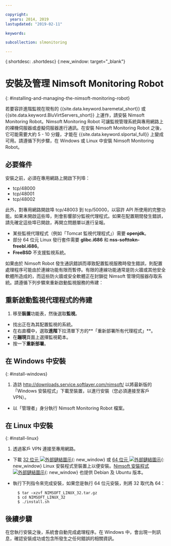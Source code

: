 ```yaml
---

copyright:
  years: 2014, 2019
lastupdated: "2019-02-11"

keywords:

subcollection: slmonitoring

---
```


{:shortdesc: .shortdesc}
{:new_window: target="_blank"}

# 安裝及管理 Nimsoft Monitoring Robot
{: #installing-and-managing-the-nimsoft-monitoring-robot}

若要容許進階監視在現有的 {{site.data.keyword.baremetal_short}} 或 {{site.data.keyword.BluVirtServers_short}} 上運作，請安裝 Nimsoft Monitoring Robot。Nimsoft Monitoring Robot 可讓監視管理系統與專用網路上的裸機伺服器或虛擬伺服器進行通訊。在安裝 Nimsoft Monitoring Robot 之後，它可能需要大約 5 - 10 分鐘，才能在 {{site.data.keyword.slportal_full}} 上變成可用。請遵循下列步驟，在 Windows 或 Linux 中安裝 Nimsoft Monitoring Robot。

## 必要條件

安裝之前，必須在專用網路上開啟下列埠：

* tcp/48000
* tcp/48001
* tcp/48002

此外，對專用網路開啟埠 tcp/48003 到 tcp/50000，以容許 API 所使用的完整功能。如果未開啟這些埠，則會影響部分監視代理程式。如果在配置期間發生錯誤，請先確定這些埠已開啟，再開立問題單以進行呈報。

* 某些監視代理程式（例如「Tomcat 監視代理程式」）需要 **openjdk**。
* 部分 64 位元 Linux 發行套件需要 **glibc.i686** 和 **nss-softtokn-freebl.i686**。
* **FreeBSD** 不支援監視系統。

如果由於 Nimsoft Robot 發生通訊錯誤而導致配置監視服務時發生錯誤，則配置處理程序可能由於連線功能有限而暫停。有限的連線功能通常是防火牆或其他安全軟體所造成的，而這些防火牆或安全軟體正在封鎖從 Nimsoft 管理伺服器存取系統。請遵循下列步驟來重新啟動監視服務的佈建：

## 重新啟動監視代理程式的佈建

1. 移至**裝置**功能表，然後選取**監視**。
* 找出正在為其配置監視的系統。
* 在右直欄中，選取**進階**下拉清單下方的**「重新部署所有代理程式」**。
* 在**蹦現**頁面上選擇監視範本。
* 按一下**重新部署**。

## 在 Windows 中安裝
{: #install-windows}

1. 造訪 http://downloads.service.softlayer.com/nimsoft/ 以將最新版的「Windows 安裝程式」下載至裝置，以進行安裝（您必須連接至客戶 VPN）。
* 以「管理者」身分執行 Nimsoft Monitoring Robot 檔案。

## 在 Linux 中安裝
{: #install-linux}

1. 透過客戶 VPN 連接至專用網路。
* 下載 [32 位元 ![外部鏈結圖示](../../icons/launch-glyph.svg "外部鏈結圖示")](http://downloads.service.softlayer.com/nimsoft/NIMSOFT_LINUX_32.tar.gz){: new_window} 或 [64 位元 ![外部鏈結圖示](../../icons/launch-glyph.svg "外部鏈結圖示")](http://downloads.service.softlayer.com/nimsoft/NIMSOFT_LINUX_64.tar.gz){: new_window} Linux 安裝程式至裝置上以便安裝。[Nimsoft 安裝程式 ![外部鏈結圖示](../../icons/launch-glyph.svg "外部鏈結圖示")](http://downloads.service.softlayer.com/nimsoft/){: new_window} 也提供 Debian 及 Ubuntu 版本。
* 執行下列指令來完成安裝，如果您是執行 64 位元安裝，則將 32 取代為 64：

        $ tar –xzvf NIMSOFT_LINUX_32.tar.gz
        $ cd NIMSOFT_LINUX_32
        $ ./install.sh

## 後續步驟

在您執行安裝之後，系統會自動完成處理程序。在 Windows 中，會出現一則訊息，確認安裝成功或包含所發生之任何錯誤的相關資訊。
